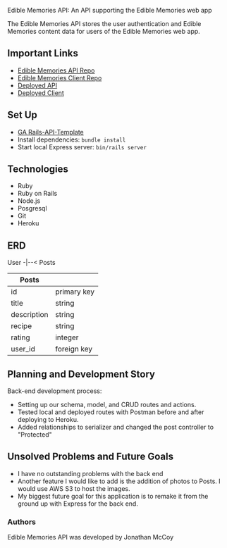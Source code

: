 Edible Memories API: An API supporting the Edible Memories web app

The Edible Memories API stores the user authentication and Edible Memories content data
for users of the Edible Memories web app.


## Important Links

- [Edible Memories API Repo](https://github.com/fmc127/edible-memories-api)
- [Edible Memories Client Repo](https://github.com/fmc127/edible-memories-client)
- [Deployed API](https://salty-gorge-11112.herokuapp.com/)
- [Deployed Client](https://fmc127.github.io/edible-memories-client/)


## Set Up

- [GA Rails-API-Template](https://git.generalassemb.ly/ga-wdi-boston/rails-api-template#installation)
- Install dependencies: `bundle install`
- Start local Express server: `bin/rails server`


## Technologies
- Ruby
- Ruby on Rails
- Node.js
- Posgresql
- Git
- Heroku


## ERD

User -|--< Posts

| Posts       |             |
| ----------- | ----------- |
| id          | primary key |
| title       | string      |
| description | string      |
| recipe      | string      |
| rating      | integer     |
| user_id     | foreign key |


## Planning and Development Story

Back-end development process:
- Setting up our schema, model, and CRUD routes and actions.
- Tested local and deployed routes with Postman before and after deploying to Heroku.
- Added relationships to serializer and changed the post controller to "Protected"

## Unsolved Problems and Future Goals

- I have no outstanding problems with the back end
- Another feature I would like to add is the addition of photos to Posts. I would use AWS S3 to host the images.
- My biggest future goal for this application is to remake it from the ground up with Express for the back end.


### Authors

Edible Memories API was developed by Jonathan McCoy
